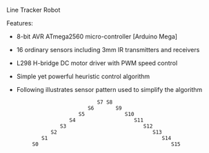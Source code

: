 Line Tracker Robot


Features:

 - 8-bit AVR ATmega2560 micro-controller [Arduino Mega]
 - 16 ordinary sensors including 3mm IR transmitters and receivers
 - L298 H-bridge DC motor driver with PWM speed control
 - Simple yet powerful heuristic control algorithm
 - Following illustrates sensor pattern used to simplify the algorithm

                                 S7 S8
                              S6       S9
                           S5             S10
                        S4                   S11
                     S3                         S12
                  S2                               S13
               S1                                     S14
            S0                                           S15
            
